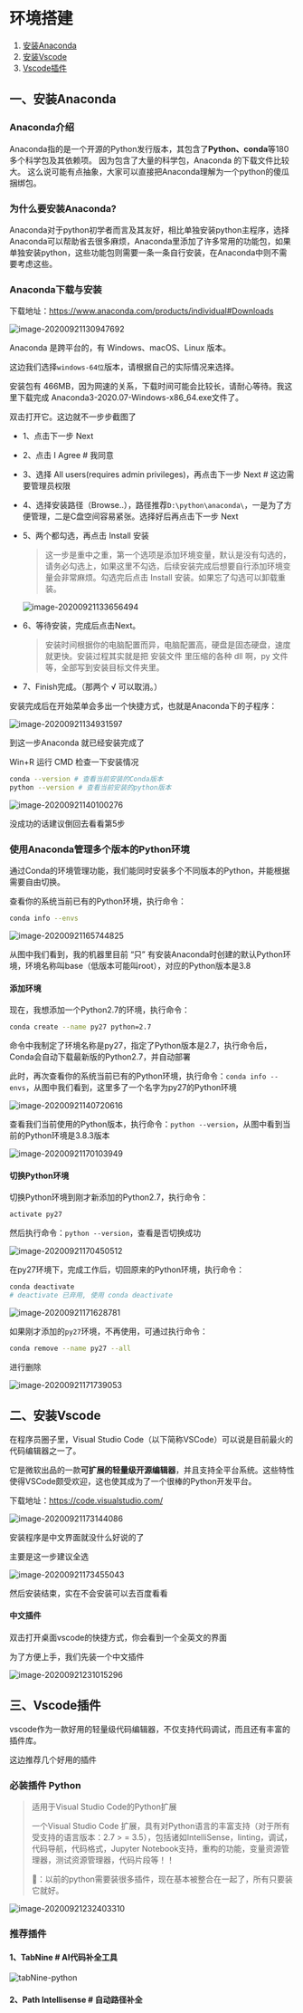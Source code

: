 # 环境搭建

1. [安装Anaconda](#安装Anaconda)
2. [安装Vscode](#安装Vscode)
3. [Vscode插件](#Vscode插件)

## 一、安装Anaconda

### Anaconda介绍

Anaconda指的是一个开源的Python发行版本，其包含了**Python、conda**等180多个科学包及其依赖项。 因为包含了大量的科学包，Anaconda 的下载文件比较大。
这么说可能有点抽象，大家可以直接把Anaconda理解为一个python的傻瓜捆绑包。

### 为什么要安装Anaconda?

Anaconda对于python初学者而言及其友好，相比单独安装python主程序，选择Anaconda可以帮助省去很多麻烦，Anaconda里添加了许多常用的功能包，如果单独安装python，这些功能包则需要一条一条自行安装，在Anaconda中则不需要考虑这些。

### Anaconda下载与安装

下载地址：https://www.anaconda.com/products/individual#Downloads

![image-20200921130947692](https://gitee.com/umbrella34/blogImage/raw/master/img/image-20200921130947692.png)

Anaconda 是跨平台的，有 Windows、macOS、Linux 版本。

这边我们选择`windows-64位`版本，请根据自己的实际情况来选择。

安装包有 466MB，因为网速的关系，下载时间可能会比较长，请耐心等待。我这里下载完成 Anaconda3-2020.07-Windows-x86_64.exe文件了。

双击打开它。这边就不一步步截图了

- 1、点击下一步 Next

- 2、点击 I Agree # 我同意

- 3、选择 All users(requires admin privileges)，再点击下一步 Next # 这边需要管理员权限

- 4、选择安装路径（Browse..），路径推荐`D:\python\anaconda\`，一是为了方便管理，二是C盘空间容易紧张。选择好后再点击下一步 Next

- 5、两个都勾选，再点击 Install 安装

  > 这一步是重中之重，第一个选项是添加环境变量，默认是没有勾选的，请务必勾选上，如果这里不勾选，后续安装完成后想要自行添加环境变量会非常麻烦。勾选完后点击 Install 安装。如果忘了勾选可以卸载重装。

  ![image-20200921133656494](https://gitee.com/umbrella34/blogImage/raw/master/img/image-20200921133656494.png)

- 6、等待安装，完成后点击Next。

  > 安装时间根据你的电脑配置而异，电脑配置高，硬盘是固态硬盘，速度就更快。安装过程其实就是把 安装文件 里压缩的各种 dll 啊，py 文件等，全部写到安装目标文件夹里。

- 7、Finish完成。（那两个 √ 可以取消。）

安装完成后在开始菜单会多出一个快捷方式，也就是Anaconda下的子程序：

![image-20200921134931597](https://gitee.com/umbrella34/blogImage/raw/master/img/image-20200921134931597.png)

到这一步Anaconda 就已经安装完成了

Win+R 运行 CMD 检查一下安装情况

```sh
conda --version # 查看当前安装的Conda版本
python --version # 查看当前安装的python版本
```

![image-20200921140100276](https://gitee.com/umbrella34/blogImage/raw/master/img/image-20200921140100276.png)

没成功的话建议倒回去看看第5步

### 使用Anaconda管理多个版本的Python环境

通过Conda的环境管理功能，我们能同时安装多个不同版本的Python，并能根据需要自由切换。

查看你的系统当前已有的Python环境，执行命令：

```sh
conda info --envs
```

![image-20200921165744825](https://gitee.com/umbrella34/blogImage/raw/master/img/image-20200921165744825.png)

从图中我们看到，我的机器里目前 “只” 有安装Anaconda时创建的默认Python环境，环境名称叫base（低版本可能叫root），对应的Python版本是3.8

#### 添加环境

现在，我想添加一个Python2.7的环境，执行命令：

```sh
conda create --name py27 python=2.7
```

命令中我制定了环境名称是py27，指定了Python版本是2.7，执行命令后，Conda会自动下载最新版的Python2.7，并自动部署

此时，再次查看你的系统当前已有的Python环境，执行命令：`conda info --envs`，从图中我们看到，这里多了一个名字为py27的Python环境

![image-20200921140720616](https://gitee.com/umbrella34/blogImage/raw/master/img/image-20200921140720616.png)

查看我们当前使用的Python版本，执行命令：`python --version`，从图中看到当前的Python环境是3.8.3版本

![image-20200921170103949](https://gitee.com/umbrella34/blogImage/raw/master/img/image-20200921170103949.png)

#### 切换Python环境

切换Python环境到刚才新添加的Python2.7，执行命令：

```sh
activate py27
```

然后执行命令：`python --version`，查看是否切换成功

![image-20200921170450512](https://gitee.com/umbrella34/blogImage/raw/master/img/image-20200921170450512.png)

在py27环境下，完成工作后，切回原来的Python环境，执行命令：

```sh
conda deactivate
# deactivate 已弃用, 使用 conda deactivate
```

![image-20200921171628781](https://gitee.com/umbrella34/blogImage/raw/master/img/image-20200921171628781.png)

如果刚才添加的`py27`环境，不再使用，可通过执行命令：

```sh
conda remove --name py27 --all
```

进行删除

![image-20200921171739053](https://gitee.com/umbrella34/blogImage/raw/master/img/image-20200921171739053.png)

## 二、安装Vscode

在程序员圈子里，Visual Studio Code（以下简称VSCode）可以说是目前最火的代码编辑器之一了。

它是微软出品的一款**可扩展的轻量级开源编辑器**，并且支持全平台系统。这些特性使得VSCode颇受欢迎，这也使其成为了一个很棒的Python开发平台。

下载地址：https://code.visualstudio.com/

![image-20200921173144086](https://gitee.com/umbrella34/blogImage/raw/master/img/image-20200921173144086.png)

安装程序是中文界面就没什么好说的了

主要是这一步建议全选

![image-20200921173455043](https://gitee.com/umbrella34/blogImage/raw/master/img/image-20200921173455043.png)

然后安装结束，实在不会安装可以去百度看看

#### 中文插件

双击打开桌面vscode的快捷方式，你会看到一个全英文的界面

为了方便上手，我们先装一个中文插件

![image-20200921231015296](https://gitee.com/umbrella34/blogImage/raw/master/img/image-20200921231015296.png)

## 三、Vscode插件

vscode作为一款好用的轻量级代码编辑器，不仅支持代码调试，而且还有丰富的插件库。

这边推荐几个好用的插件

### 必装插件 Python

> 适用于Visual Studio Code的Python扩展
>
> 一个Visual Studio Code 扩展，具有对Python语言的丰富支持（对于所有受支持的语言版本：2.7 > = 3.5），包括诸如IntelliSense，linting，调试，代码导航，代码格式，Jupyter Notebook支持，重构的功能，变量资源管理器，测试资源管理器，代码片段等！！
>
> 🌂：以前的python需要装很多插件，现在基本被整合在一起了，所有只要装它就好。

![image-20200921232403310](https://gitee.com/umbrella34/blogImage/raw/master/img/image-20200921232403310.png)

### 推荐插件

#### 1、**TabNine** # AI代码补全工具

![tabNine-python](https://gitee.com/umbrella34/blogImage/raw/master/img/d9f0f39a6ca244c1ad437cf27a171855.gif)

#### 2、Path Intellisense # 自动路径补全

